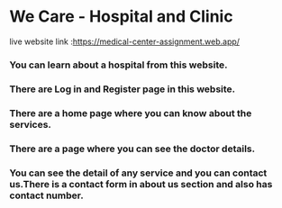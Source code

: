 # We Care - Hospital and Clinic



live website link :https://medical-center-assignment.web.app/


### You can learn about a hospital from this website.

### There are Log in and Register page in this website.

### There are a home page where you can know about the services.


### There are a page where you can see the doctor details.
### You can see the detail of any service and you can contact us.There is a contact form in about us section and also has contact number.

